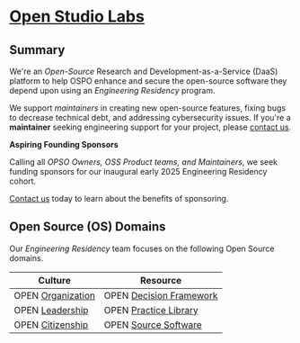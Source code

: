 # [Open Studio Labs](https://OpenStudioLabs.com)

## Summary

We're an *Open-Source* Research and Development-as-a-Service (DaaS) platform to help OSPO  enhance and secure the open-source software they depend upon using an *Engineering Residency* program.

We support *maintainers* in creating new open-source features, fixing bugs to decrease technical debt, and addressing cybersecurity issues. If you're a **maintainer** seeking engineering support for your project, please [contact us](mailto:info@openstudiolabs.com).

**Aspiring Founding Sponsors**

Calling all *OPSO Owners, OSS Product teams, and Maintainers*, we seek funding sponsors for our inaugural early 2025 Engineering Residency cohort. 

[Contact us](mailto:info@openstudiolabs.com) today to learn about the benefits of sponsoring.

## Open Source (OS) Domains

Our *Engineering Residency* team focuses on the following Open Source domains.


| Culture           | Resource                |
| ----------------- | ----------------------- |
| OPEN [Organization](https://opensource.com/open-organization) | OPEN [Decision Framework](https://opensource.com/open-organization/resources/open-decision-framework) |
| OPEN [Leadership](https://opensource.com/open-organization/18/12/what-is-open-leadership) | OPEN [Practice Library](https://openpracticelibrary.com/) |
| OPEN [Citizenship](https://www.un.org/en/academic-impact/global-citizenship)  | OPEN [Source Software]()    |
